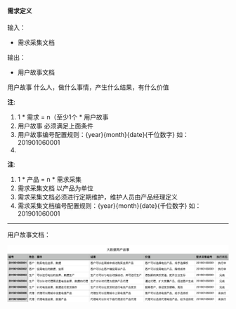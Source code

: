#### 需求定义

输入：
* 需求采集文档

输出：
* 用户故事文档

用户故事
什么人，做什么事情，产生什么结果，有什么价值

**注**: 
1. 1 * 需求 = n（至少1个 * 用户故事
2. 用户故事 必须满足上面条件
3. 用户故事编号配置规则：{year}{month}{date}{千位数字} 如：201901060001
4. 
    
**注**: 
1. 1 * 产品 = n * 需求采集
2. 需求采集文档 以产品为单位
3. 需求采集文档必须进行定期维护，维护人员由产品经理定义
4. 需求采集文档编号配置规则：{year}{month}{date}{千位数字} 如：201901060001

---

用户故事文档：

![](/assets/customer_story.png)




